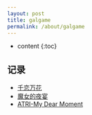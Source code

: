 ```yaml
---
layout: post
title: galgame
permalink: /about/galgame
---
```


* content
{:toc}


## 记录

- <a href="javascript:;">千恋万花</a>
- <a href="javascript:;">魔女的夜宴</a>
- <a href="javascript:;">ATRI-My Dear Moment</a>


